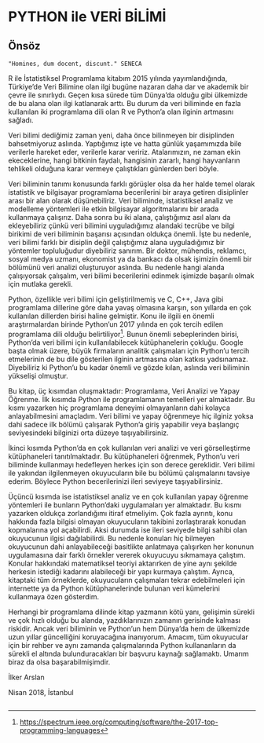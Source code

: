 # PYTHON ile VERİ BİLİMİ

## Önsöz

    "Homines, dum docent, discunt." SENECA

R ile İstatistiksel Programlama kitabım 2015 yılında yayımlandığında, Türkiye’de Veri Bilimine olan ilgi bugüne nazaran daha dar ve akademik bir çevre ile sınırlıydı. Geçen kısa sürede tüm Dünya’da olduğu gibi ülkemizde de bu alana olan ilgi katlanarak arttı. Bu durum da veri biliminde en fazla kullanılan iki programlama dili olan R ve Python’a olan ilginin artmasını sağladı. 

Veri bilimi dediğimiz zaman yeni, daha önce bilinmeyen bir disiplinden bahsetmiyoruz aslında. Yaptığımız işte ve hatta günlük yaşamımızda bile verilerle hareket eder, verilerle karar veririz. Atalarımızın, ne zaman ekin ekeceklerine, hangi bitkinin faydalı, hangisinin zararlı, hangi hayvanların tehlikeli olduğuna karar vermeye çalıştıkları günlerden beri böyle. 

Veri biliminin tanımı konusunda farklı görüşler olsa da her halde temel olarak istatistik ve bilgisayar programlama becerilerini bir araya getiren disiplinler arası bir alan olarak düşünebiliriz. Veri biliminde, istatistiksel analiz ve modelleme yöntemleri ile etkin bilgisayar algoritmalarını bir arada kullanmaya çalışırız. Daha sonra bu iki alana, çalıştığımız asıl alanı da ekleyebiliriz çünkü veri bilimini uyguladığımız alandaki tecrübe ve bilgi birikimi de veri biliminin başarısı açısından oldukça önemli. İşte bu nedenle, veri bilimi farklı bir disiplin değil çalıştığımız alana uyguladığımız bir yöntemler topluluğudur diyebiliriz sanırım. Bir doktor, mühendis, reklamcı, sosyal medya uzmanı, ekonomist ya da bankacı da olsak işimizin önemli bir bölümünü veri analizi oluşturuyor aslında. Bu nedenle hangi alanda çalışıyorsak çalışalım, veri bilimi becerilerini edinmek işimizde başarılı olmak için mutlaka gerekli.  

Python, özellikle veri bilimi için geliştirilmemiş ve C, C++, Java gibi programlama dillerine göre daha yavaş olmasına karşın, son yıllarda en çok kullanılan dillerden birisi haline gelmiştir. Konu ile ilgili en önemli araştırmalardan birinde Python’un 2017 yılında en çok tercih edilen programlama dili olduğu belirtiliyor[^fn01]. Bunun önemli sebeplerinden birisi, Python’da veri bilimi için kullanılabilecek kütüphanelerin çokluğu. Google başta olmak üzere, büyük firmaların analitik çalışmaları için Python’u tercih etmelerinin de bu dile gösterilen ilginin artmasına olan katkısı yadsınamaz. Diyebiliriz ki Python’u bu kadar önemli ve gözde kılan, aslında veri biliminin yükselişi olmuştur. 

Bu kitap, üç kısımdan oluşmaktadır: Programlama, Veri Analizi ve Yapay Öğrenme. İlk kısımda Python ile programlamanın temelleri yer almaktadır. Bu kısmı yazarken hiç programlama deneyimi olmayanların dahi kolayca anlayabilmesini amaçladım. Veri bilimi ve yapay öğrenmeye hiç ilginiz yoksa dahi sadece ilk bölümü çalışarak Python’a giriş yapabilir veya başlangıç seviyesindeki bilginizi orta düzeye taşıyabilirsiniz.  

İkinci kısımda Python’da en çok kullanılan veri analizi ve veri görselleştirme kütüphaneleri tanıtılmaktadır. Bu kütüphaneleri öğrenmek, Python’u veri biliminde kullanmayı hedefleyen herkes için son derece gereklidir. Veri bilimi ile yakından ilgilenmeyen okuyucuların bile bu bölümü çalışmalarını tavsiye ederim. Böylece Python becerilerinizi ileri seviyeye taşıyabilirsiniz. 

Üçüncü kısımda ise istatistiksel analiz ve en çok kullanılan yapay öğrenme yöntemleri ile bunların Python’daki uygulamaları yer almaktadır. Bu kısmı yazarken oldukça zorlandığımı itiraf etmeliyim. Çok fazla ayrıntı, konu hakkında fazla bilgisi olmayan okuyucuların takibini zorlaştırarak konudan kopmalarına yol açabilirdi. Aksi durumda ise ileri seviyede bilgi sahibi olan okuyucunun ilgisi dağılabilirdi. Bu nedenle konuları hiç bilmeyen okuyucunun dahi anlayabileceği basitlikte anlatmaya çalışırken her konunun uygulamasına dair farklı örnekler vererek okuyucuyu sıkmamaya çalıştım. Konular hakkındaki matematiksel teoriyi aktarırken de yine aynı şekilde herkesin istediği kadarını alabileceği bir yapı kurmaya çalıştım. Ayrıca, kitaptaki tüm örneklerde, okuyucuların çalışmaları tekrar edebilmeleri için internette ya da Python kütüphanelerinde bulunan veri kümelerini kullanmaya özen gösterdim. 

Herhangi bir programlama dilinde kitap yazmanın kötü yanı, gelişimin sürekli ve çok hızlı olduğu bu alanda, yazdıklarınızın zamanın gerisinde kalması riskidir. Ancak veri biliminin ve Python’un hem Dünya’da hem de ülkemizde uzun yıllar güncelliğini koruyacağına inanıyorum. Amacım, tüm okuyucular için bir rehber ve aynı zamanda çalışmalarında Python kullananların da sürekli el altında bulunduracakları bir başvuru kaynağı sağlamaktı. Umarım biraz da olsa başarabilmişimdir.

İlker Arslan

Nisan 2018, İstanbul


[^fn01]: https://spectrum.ieee.org/computing/software/the-2017-top-programming-languages

```{tableofcontents}
```
